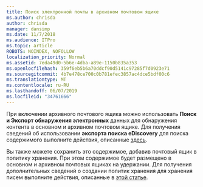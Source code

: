 ```yaml
---
title: Поиск электронной почты в архивном почтовом ящике
ms.author: chrisda
author: chrisda
manager: dansimp
ms.date: 11/7/2018
ms.audience: ITPro
ms.topic: article
ROBOTS: NOINDEX, NOFOLLOW
localization_priority: Normal
ms.assetid: 7eda49d0-5b6e-4dba-a89e-1150b835a353
ms.openlocfilehash: 359f6eb5b6a70ddcf90d5141c97285f7d0923e71
ms.sourcegitcommit: 4b7e478ce700c0b781efec3857ac4dce5bdf00c6
ms.translationtype: MT
ms.contentlocale: ru-RU
ms.lasthandoff: 06/07/2019
ms.locfileid: "34761666"
---
```

При включении архивного почтового ящика можно использовать **Поиск и Экспорт обнаружения электронных** данных для обнаружения контента в основном и архивном почтовом ящике. Для получения сведений об использовании **экспорта поиска eDiscovery** для поиска содержимого выполните действия, описанные [здесь](https://docs.microsoft.com/office365/securitycompliance/export-search-results).
  
Вы также можете сохранить это содержимое, добавив почтовый ящик в политику хранения. При этом содержимое будет размещено в основном и архивном почтовых ящиках на удержании. Для получения дополнительных сведений о создании политик хранения для хранения писем выполните действия, описанные в [этой статье](https://docs.microsoft.com/Office365/securitycompliance/retention-policies).
  

